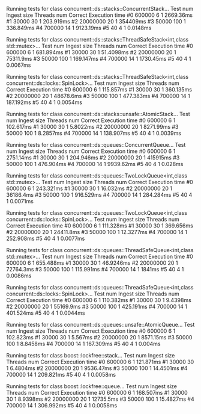 Running tests for class concurrent::ds::stacks::ConcurrentStack<int>...
  Test num    Ingest size    Threads num   Correct          Execution time
        #0         600000              6         1                2669.36ms
        #1          30000             30         1                203.919ms
        #2       20000000             20         1                 354409ms
        #3          50000            100         1                336.849ms
        #4         700000             14         1                9123.19ms
        #5             40              4         1                 0.0148ms

Running tests for class concurrent::ds::stacks::ThreadSafeStack<int,class std::mutex>...
  Test num    Ingest size    Threads num   Correct          Execution time
        #0         600000              6         1                681.894ms
        #1          30000             30         1                51.4098ms
        #2       20000000             20         1                75311.9ms
        #3          50000            100         1                169.147ms
        #4         700000             14         1                1730.45ms
        #5             40              4         1                 0.0067ms

Running tests for class concurrent::ds::stacks::ThreadSafeStack<int,class concurrent::ds::locks::SpinLock>...
  Test num    Ingest size    Threads num   Correct          Execution time
        #0         600000              6         1                115.857ms
        #1          30000             30         1                360.135ms
        #2       20000000             20         1                48678.6ms
        #3          50000            100         1                477.383ms
        #4         700000             14         1                187.192ms
        #5             40              4         1                 0.0054ms

Running tests for class concurrent::ds::stacks::unsafe::AtomicStack<int>...
  Test num    Ingest size    Threads num   Correct          Execution time
        #0         600000              6         1                102.617ms
        #1          30000             30         1                 5.8022ms
        #2       20000000             20         1                8271.99ms
        #3          50000            100         1                 8.2857ms
        #4         700000             14         1                138.907ms
        #5             40              4         1                 0.0039ms

Running tests for class concurrent::ds::queues::ConcurrentQueue<int>...
  Test num    Ingest size    Threads num   Correct          Execution time
        #0         600000              6         1                2751.14ms
        #1          30000             30         1                204.946ms
        #2       20000000             20         1                 415915ms
        #3          50000            100         1                476.904ms
        #4         700000             14         1                9939.62ms
        #5             40              4         1                  0.028ms

Running tests for class concurrent::ds::queues::TwoLockQueue<int,class std::mutex>...
  Test num    Ingest size    Threads num   Correct          Execution time
        #0         600000              6         1                243.321ms
        #1          30000             30         1                 16.032ms
        #2       20000000             20         1                36186.4ms
        #3          50000            100         1                916.529ms
        #4         700000             14         1                284.284ms
        #5             40              4         1                 0.0071ms

Running tests for class concurrent::ds::queues::TwoLockQueue<int,class concurrent::ds::locks::SpinLock>...
  Test num    Ingest size    Threads num   Correct          Execution time
        #0         600000              6         1                111.328ms
        #1          30000             30         1                369.656ms
        #2       20000000             20         1                24411.8ms
        #3          50000            100         1                12.3277ms
        #4         700000             14         1                252.908ms
        #5             40              4         1                 0.0077ms

Running tests for class concurrent::ds::queues::ThreadSafeQueue<int,class std::mutex>...
  Test num    Ingest size    Threads num   Correct          Execution time
        #0         600000              6         1                655.488ms
        #1          30000             30         1                46.9246ms
        #2       20000000             20         1                72764.3ms
        #3          50000            100         1                115.991ms
        #4         700000             14         1                   1841ms
        #5             40              4         1                 0.0086ms

Running tests for class concurrent::ds::queues::ThreadSafeQueue<int,class concurrent::ds::locks::SpinLock>...
  Test num    Ingest size    Threads num   Correct          Execution time
        #0         600000              6         1                110.382ms
        #1          30000             30         1                 9.4398ms
        #2       20000000             20         1                55169.9ms
        #3          50000            100         1                425.191ms
        #4         700000             14         1                401.524ms
        #5             40              4         1                 0.0044ms

Running tests for class concurrent::ds::queues::unsafe::AtomicQueue<int>...
  Test num    Ingest size    Threads num   Correct          Execution time
        #0         600000              6         1                102.823ms
        #1          30000             30         1                  5.567ms
        #2       20000000             20         1                8571.15ms
        #3          50000            100         1                 8.8458ms
        #4         700000             14         1                167.309ms
        #5             40              4         1                  0.004ms

Running tests for class boost::lockfree::stack<int>...
  Test num    Ingest size    Threads num   Correct          Execution time
        #0         600000              6         1                121.871ms
        #1          30000             30         1                 6.4804ms
        #2       20000000             20         1                9536.47ms
        #3          50000            100         1                14.4501ms
        #4         700000             14         1                209.821ms
        #5             40              4         1                 0.0058ms

Running tests for class boost::lockfree::queue<int>...
  Test num    Ingest size    Threads num   Correct          Execution time
        #0         600000              6         1                168.507ms
        #1          30000             30         1                 8.9398ms
        #2       20000000             20         1                12735.5ms
        #3          50000            100         1                15.4827ms
        #4         700000             14         1                306.992ms
        #5             40              4         1                 0.0058ms